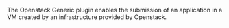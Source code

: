The Openstack Generic plugin enables the submission of an application in a VM created by an infrastructure provided by Openstack.
